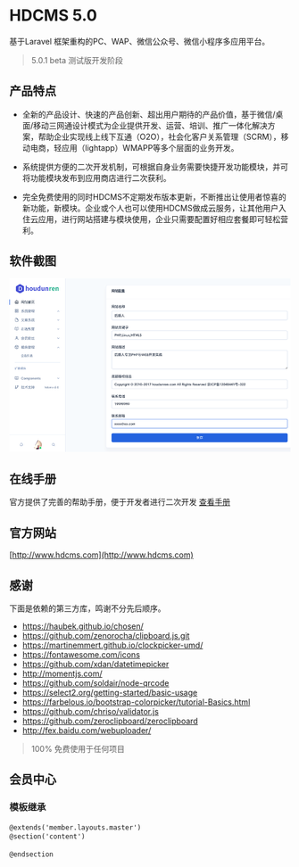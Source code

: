# HDCMS 5.0
基于Laravel 框架重构的PC、WAP、微信公众号、微信小程序多应用平台。
> 5.0.1 beta 测试版开发阶段
## 产品特点

* 全新的产品设计、快速的产品创新、超出用户期待的产品价值，基于微信/桌面/移动三网通设计模式为企业提供开发、运营、培训、推广一体化解决方案，帮助企业实现线上线下互通（O2O），社会化客户关系管理（SCRM），移动电商，轻应用（lightapp）WMAPP等多个层面的业务开发。

* 系统提供方便的二次开发机制，可根据自身业务需要快捷开发功能模块，并可将功能模块发布到应用商店进行二次获利。

* 完全免费使用的同时HDCMS不定期发布版本更新，不断推出让使用者惊喜的新功能，新模块。企业或个人也可以使用HDCMS做成云服务，让其他用户入住云应用，进行网站搭建与模块使用，企业只需要配置好相应套餐即可轻松营利。

## 软件截图

![image-20180912025329788](assets/image-20180912025329788.png)

## 在线手册

官方提供了完善的帮助手册，便于开发者进行二次开发 
[查看手册](http://doc.hdcms.com/) 

## 官方网站
[http://www.hdcms.com](http://www.hdcms.com)

## 感谢

下面是依赖的第三方库，鸣谢不分先后顺序。
* https://haubek.github.io/chosen/
* https://github.com/zenorocha/clipboard.js.git
* https://martinemmert.github.io/clockpicker-umd/
* https://fontawesome.com/icons
* https://github.com/xdan/datetimepicker
* http://momentjs.com/
* https://github.com/soldair/node-qrcode
* https://select2.org/getting-started/basic-usage
* https://farbelous.io/bootstrap-colorpicker/tutorial-Basics.html
* https://github.com/chriso/validator.js
* https://github.com/zeroclipboard/zeroclipboard
* http://fex.baidu.com/webuploader/

> 100% 免费使用于任何项目

## 会员中心
### 模板继承
```
@extends('member.layouts.master')
@section('content')
    
@endsection
```

